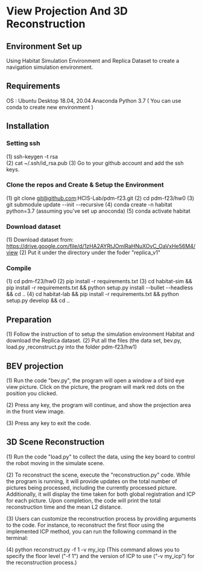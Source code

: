 # View Projection And 3D Reconstruction

## Environment Set up
Using Habitat Simulation Environment and Replica Dataset to create a navigation simulation environment.

## Requirements
OS : Ubuntu Desktop 18.04, 20.04
Anaconda
Python 3.7 ( You can use conda to create new environment )

## Installation

### Setting ssh
(1) ssh-keygen -t rsa  
(2) cat ~/.ssh/id_rsa.pub 
(3) Go to your github account and add the ssh keys.

### Clone the repos and Create & Setup the Environment
(1) git clone git@github.com:HCIS-Lab/pdm-f23.git 
(2) cd pdm-f23/hw0
(3) git submodule update --init --recursive
(4) conda create -n habitat python=3.7 (assuming you've set up anoconda)
(5) conda activate habitat

### Download dataset
(1) Download dataset from: https://drive.google.com/file/d/1zHA2AYRtJOmlRaHNuXOvC_OaVxHe56M4/view 
(2) Put it under the directory under the foder "replica_v1"

### Compile
(1) cd pdm-f23/hw0
(2) pip install -r requirements.txt
(3) cd habitat-sim && pip install -r requirements.txt && python setup.py  install --bullet --headless && cd ..
(4) cd habitat-lab && pip install -r requirements.txt && python setup.py develop && cd ..

## Preparation
(1) Follow the instruction of to setup the simulation environment Habitat and download the Replica dataset.
(2) Put all the files (the data set, bev.py, load.py ,reconstruct.py into the folder pdm-f23/hw1)

## BEV projection
(1) Run the code "bev.py", the program will open a window a of bird eye view picture. Click on the picture, the program will mark red dots on the position you clicked.

(2) Press any key, the program will continue, and show the projection area in the front view image.

(3) Press any key to exit the code.

## 3D Scene Reconstruction
(1) Run the code "load.py" to collect the data, using the key board to control the robot moving in the simulate scene.

(2) To reconstruct the scene, execute the "reconstruction.py" code. While the program is running, it will provide updates on the total number of pictures being processed, including the currently processed picture. Additionally, it will display the time taken for both global registration and ICP for each picture. Upon completion, the code will print the total reconstruction time and the mean L2 distance.

(3) Users can customize the reconstruction process by providing arguments to the code. For instance, to reconstruct the first floor using the implemented ICP method, you can run the following command in the terminal:

(4) python reconstruct.py -f 1 -v my_icp 
(This command allows you to specify the floor level ("-f 1") and the version of ICP to use ("-v my_icp") for the reconstruction process.)
